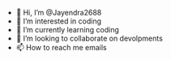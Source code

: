 - 👋 Hi, I’m @Jayendra2688
- 👀 I’m interested in coding
- 🌱 I’m currently learning coding
- 💞️ I’m looking to collaborate on devolpments
- 📫 How to reach me emails 

<!---
Jayendra2688/Jayendra2688 is a ✨ special ✨ repository because its `README.md` (this file) appears on your GitHub profile.
You can click the Preview link to take a look at your changes.
--->
